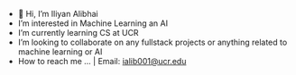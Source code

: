 - 👋 Hi, I’m Iliyan Alibhai
-  I’m interested in Machine Learning an AI 
-  I’m currently learning CS at UCR 
-  I’m looking to collaborate on any fullstack projects or anything related to machine learning or AI
-  How to reach me ... | Email: ialib001@ucr.edu
  

<!---
iliyanalibhai/iliyanalibhai is a ✨ special ✨ repository because its `README.md` (this file) appears on your GitHub profile.
You can click the Preview link to take a look at your changes.
--->
